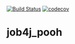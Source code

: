 [![Build Status](https://travis-ci.org/npabllla/job4j_pooh.svg?branch=master)](https://travis-ci.org/npabllla/job4j_pooh)
[![codecov](https://codecov.io/gh/npabllla/job4j_pooh/branch/master/graph/badge.svg?token=4E3IGQGX8V)](https://codecov.io/gh/npabllla/job4j_pooh)
# job4j_pooh
